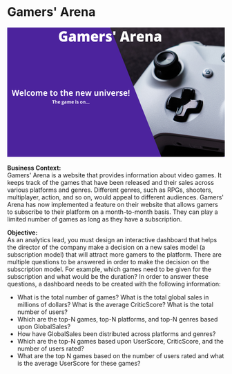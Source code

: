 # Gamers' Arena
<img src="images/Gamers'%20Arena%20logo.png" width="600" height="300">

**Business Context:** <br />
Gamers' Arena is a website that provides information about video games. It keeps track of the games that have been released and their sales across various platforms and genres. Different genres, such as RPGs, shooters, multiplayer, action, and so on, would appeal to different audiences. Gamers' Arena has now implemented a feature on their website that allows gamers to subscribe to their platform on a month-to-month basis. They can play a limited number of games as long as they have a subscription.

**Objective:** <br />
As an analytics lead, you must design an interactive dashboard that helps the director of the company make a decision on a new sales model (a subscription model) that will attract more gamers to the platform. There are multiple questions to be answered in order to make the decision on the subscription model. For example, which games need to be given for the subscription and what would be the duration? In order to answer these questions, a dashboard needs to be created with the following information:

* What is the total number of games? What is the total global sales in millions of dollars? What is the average CriticScore? What is the total number of users?
* Which are the top-N games, top-N platforms, and top-N genres based upon GlobalSales?
* How have GlobalSales been distributed across platforms and genres?
* Which are the top-N games based upon UserScore, CriticScore, and the number of users rated?
* What are the top N games based on the number of users rated and what is the average UserScore for these games?
